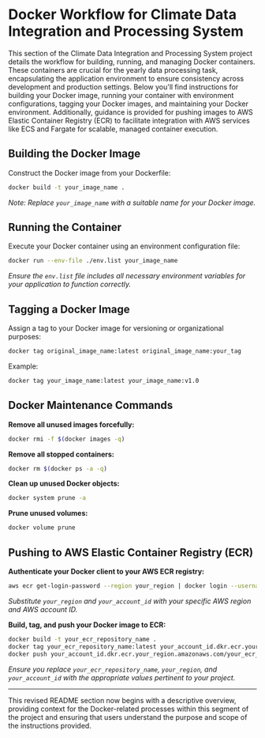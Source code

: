 # Docker Workflow for Climate Data Integration and Processing System

This section of the Climate Data Integration and Processing System project details the workflow for building, running, and managing Docker containers. These containers are crucial for the yearly data processing task, encapsulating the application environment to ensure consistency across development and production settings. Below you'll find instructions for building your Docker image, running your container with environment configurations, tagging your Docker images, and maintaining your Docker environment. Additionally, guidance is provided for pushing images to AWS Elastic Container Registry (ECR) to facilitate integration with AWS services like ECS and Fargate for scalable, managed container execution.

## Building the Docker Image

Construct the Docker image from your Dockerfile:

```bash
docker build -t your_image_name .
```

*Note: Replace `your_image_name` with a suitable name for your Docker image.*

## Running the Container

Execute your Docker container using an environment configuration file:

```bash
docker run --env-file ./env.list your_image_name
```

*Ensure the `env.list` file includes all necessary environment variables for your application to function correctly.*

## Tagging a Docker Image

Assign a tag to your Docker image for versioning or organizational purposes:

```bash
docker tag original_image_name:latest original_image_name:your_tag
```

Example:

```bash
docker tag your_image_name:latest your_image_name:v1.0
```

## Docker Maintenance Commands

**Remove all unused images forcefully:**

```bash
docker rmi -f $(docker images -q)
```

**Remove all stopped containers:**

```bash
docker rm $(docker ps -a -q)
```

**Clean up unused Docker objects:**

```bash
docker system prune -a
```

**Prune unused volumes:**

```bash
docker volume prune
```

## Pushing to AWS Elastic Container Registry (ECR)

**Authenticate your Docker client to your AWS ECR registry:**

```bash
aws ecr get-login-password --region your_region | docker login --username AWS --password-stdin your_account_id.dkr.ecr.your_region.amazonaws.com
```

*Substitute `your_region` and `your_account_id` with your specific AWS region and AWS account ID.*

**Build, tag, and push your Docker image to ECR:**

```bash
docker build -t your_ecr_repository_name .
docker tag your_ecr_repository_name:latest your_account_id.dkr.ecr.your_region.amazonaws.com/your_ecr_repository_name:latest
docker push your_account_id.dkr.ecr.your_region.amazonaws.com/your_ecr_repository_name:latest
```

*Ensure you replace `your_ecr_repository_name`, `your_region`, and `your_account_id` with the appropriate values pertinent to your project.*

---

This revised README section now begins with a descriptive overview, providing context for the Docker-related processes within this segment of the project and ensuring that users understand the purpose and scope of the instructions provided.
